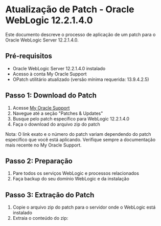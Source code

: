 # Atualização de Patch - Oracle WebLogic 12.2.1.4.0

Este documento descreve o processo de aplicação de um patch para o Oracle WebLogic Server 12.2.1.4.0.

## Pré-requisitos

- Oracle WebLogic Server 12.2.1.4.0 instalado
- Acesso à conta My Oracle Support
- OPatch utilitário atualizado (versão mínima requerida: 13.9.4.2.5)

## Passo 1: Download do Patch

1. Acesse [My Oracle Support](https://support.oracle.com/)
2. Navegue até a seção "Patches & Updates"
3. Busque pelo patch específico para WebLogic 12.2.1.4.0
4. Faça o download do arquivo zip do patch

Nota: O link exato e o número do patch variam dependendo do patch específico que você está aplicando. Verifique sempre a documentação mais recente no My Oracle Support.

## Passo 2: Preparação

1. Pare todos os serviços WebLogic e processos relacionados
2. Faça backup do seu domínio WebLogic e da instalação

## Passo 3: Extração do Patch

1. Copie o arquivo zip do patch para o servidor onde o WebLogic está instalado
2. Extraia o conteúdo do zip:
